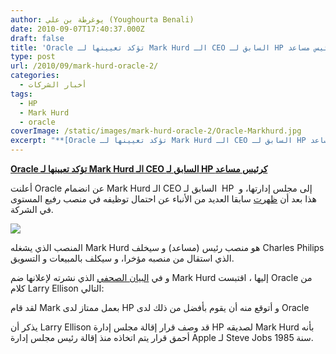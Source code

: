 ```yaml
---
author: يوغرطة بن علي (Youghourta Benali)
date: 2010-09-07T17:40:37.000Z
draft: false
title: 'Oracle تؤكد تعيينها لـ Mark Hurd الـ CEO السابق لـ HP كرئيس مساعد '
type: post
url: /2010/09/mark-hurd-oracle-2/
categories:
  - أخبار الشركات
tags:
  - HP
  - Mark Hurd
  - oracle
coverImage: /static/images/mark-hurd-oracle-2/Oracle-Markhurd.jpg
excerpt: "**[Oracle تؤكد تعيينها لـ Mark Hurd الـ CEO السابق لـ HP كرئيس مساعد](https://www.it-scoop.com/2010/09/mark-hurd-oracle-2/)**\n\nأعلنت Oracle عن انضمام Mark Hurd الـ CEO السابق لـ \_HP \_إلى مجلس إدارتها، و هذا بعد أن [ظهرت](https://www.it-scoop.com/2010/09/mark-hurd-oracle/) سابقا العديد من الأنباء عن احتمال توظيفه في منصب"
---
```

**[Oracle تؤكد تعيينها لـ Mark Hurd الـ CEO السابق لـ HP كرئيس مساعد](https://www.it-scoop.com/2010/09/mark-hurd-oracle-2/)**

أعلنت Oracle عن انضمام Mark Hurd الـ CEO السابق لـ  HP  إلى مجلس إدارتها، و هذا بعد أن [ظهرت](https://www.it-scoop.com/2010/09/mark-hurd-oracle/) سابقا العديد من الأنباء عن احتمال توظيفه في منصب رفيع المستوى في الشركة.

![](/static/images/mark-hurd-oracle-2/Oracle-Markhurd.jpg)

المنصب الذي يشغله Mark Hurd هو منصب رئيس (مساعد) و سيخلف Charles Philips الذي استقال من منصبه مؤخرا، و سيكلف بالمبيعات و التسويق.

و في [البيان الصحفي](http://www.oracle.com/us/corporate/press/170532) الذي نشرته لإعلانها ضم Mark Hurd إليها ، اقتبست Oracle من كلام Larry Ellison التالي:

لقد قام Mark بعمل ممتاز لدى HP و أتوقع منه أن يقوم بأفضل من ذلك لدى Oracle

يذكر أن Larry Ellison قد وصف قرار إقالة مجلس إدارة HP لصديقه Mark Hurd بأنه أحمق قرار يتم اتخاذه منذ إقالة رئيس مجلس إدارة Apple لـ Steve Jobs سنة 1985.
